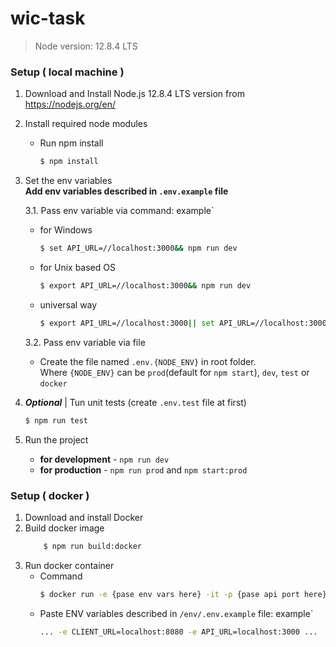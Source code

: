 # wic-task
 > Node version: 12.8.4 LTS

### Setup ( local machine )
1. Download and Install Node.js 12.8.4 LTS version from https://nodejs.org/en/
2. Install required node modules
	- Run npm install
      ```bash
      $ npm install
      ```
3. Set the env variables\
__Add env variables described in `.env.example` file__

	3.1. Pass env variable via command: example`
    - for Windows 
      ```bash
      $ set API_URL=//localhost:3000&& npm run dev
      ```
    - for Unix based OS 
      ```bash
      $ export API_URL=//localhost:3000&& npm run dev
      ``` 
    - universal way 
      ```bash
      $ export API_URL=//localhost:3000|| set API_URL=//localhost:3000&& npm run dev
      ```

	3.2. Pass env variable via file 
    - Create the file named `.env.{NODE_ENV}` in root folder.\
    Where `{NODE_ENV}` can be `prod`(default for `npm start`), `dev`, `test` or `docker`
4. ___Optional___ | Tun unit tests (create `.env.test` file at first)	
   ```bash
   $ npm run test
   ```
5. Run the project
    - __for development__ - `npm run dev`
    - __for production__ - `npm run prod` and `npm start:prod`

### Setup ( docker )
1. Download and install Docker
2. Build docker image
	```bash
		$ npm run build:docker
	```
3. Run docker container
	- Command
		```bash
		$ docker run -e {pase env vars here} -it -p {pase api port here}:3000 --rm --name dn-wic-task--container dn-wic-task
		```
	- Paste ENV variables described in `/env/.env.example` file: example`
		```bash
		... -e CLIENT_URL=localhost:8080 -e API_URL=localhost:3000 ...
		```
